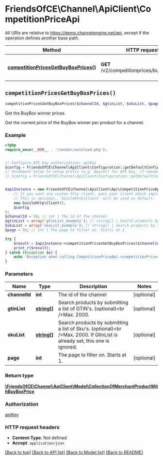 # FriendsOfCE\Channel\ApiClient\CompetitionPriceApi

All URIs are relative to https://demo.channelengine.net/api, except if the operation defines another base path.

| Method | HTTP request | Description |
| ------------- | ------------- | ------------- |
| [**competitionPricesGetBuyBoxPrices()**](CompetitionPriceApi.md#competitionPricesGetBuyBoxPrices) | **GET** /v2/competitionprices/buyboxprices | Get the BuyBox winner prices |


## `competitionPricesGetBuyBoxPrices()`

```php
competitionPricesGetBuyBoxPrices($channelId, $gtinList, $skuList, $page): \FriendsOfCE\Channel\ApiClient\Model\CollectionOfMerchantProductWithBuyBoxPrice
```

Get the BuyBox winner prices

Get the current price of the BuyBox winner per product for a channel.

### Example

```php
<?php
require_once(__DIR__ . '/vendor/autoload.php');


// Configure API key authorization: apiKey
$config = FriendsOfCE\Channel\ApiClient\Configuration::getDefaultConfiguration()->setApiKey('apikey', 'YOUR_API_KEY');
// Uncomment below to setup prefix (e.g. Bearer) for API key, if needed
// $config = FriendsOfCE\Channel\ApiClient\Configuration::getDefaultConfiguration()->setApiKeyPrefix('apikey', 'Bearer');


$apiInstance = new FriendsOfCE\Channel\ApiClient\Api\CompetitionPriceApi(
    // If you want use custom http client, pass your client which implements `GuzzleHttp\ClientInterface`.
    // This is optional, `GuzzleHttp\Client` will be used as default.
    new GuzzleHttp\Client(),
    $config
);
$channelId = 56; // int | The id of the channel
$gtinList = array('gtinList_example'); // string[] | Search products by submitting a list of GTIN's. (optional)<br />Max. 2000.
$skuList = array('skuList_example'); // string[] | Search products by submitting a list of Sku's. (optional)<br />Max. 2000. If GtinList is already set, this one is ignored.
$page = 56; // int | The page to filter on. Starts at 1.

try {
    $result = $apiInstance->competitionPricesGetBuyBoxPrices($channelId, $gtinList, $skuList, $page);
    print_r($result);
} catch (Exception $e) {
    echo 'Exception when calling CompetitionPriceApi->competitionPricesGetBuyBoxPrices: ', $e->getMessage(), PHP_EOL;
}
```

### Parameters

| Name | Type | Description  | Notes |
| ------------- | ------------- | ------------- | ------------- |
| **channelId** | **int**| The id of the channel | [optional] |
| **gtinList** | [**string[]**](../Model/string.md)| Search products by submitting a list of GTIN&#39;s. (optional)&lt;br /&gt;Max. 2000. | [optional] |
| **skuList** | [**string[]**](../Model/string.md)| Search products by submitting a list of Sku&#39;s. (optional)&lt;br /&gt;Max. 2000. If GtinList is already set, this one is ignored. | [optional] |
| **page** | **int**| The page to filter on. Starts at 1. | [optional] |

### Return type

[**\FriendsOfCE\Channel\ApiClient\Model\CollectionOfMerchantProductWithBuyBoxPrice**](../Model/CollectionOfMerchantProductWithBuyBoxPrice.md)

### Authorization

[apiKey](../../README.md#apiKey)

### HTTP request headers

- **Content-Type**: Not defined
- **Accept**: `application/json`

[[Back to top]](#) [[Back to API list]](../../README.md#endpoints)
[[Back to Model list]](../../README.md#models)
[[Back to README]](../../README.md)
